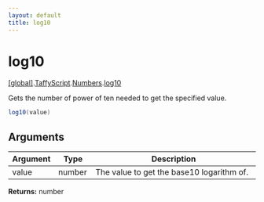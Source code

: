 ```yaml
---
layout: default
title: log10
---
```


# log10

[\[global\]]({{site.baseurl}}/docs/).[TaffyScript]({{site.baseurl}}/docs/TaffyScript/).[Numbers]({{site.baseurl}}/docs/TaffyScript/Numbers/).[log10]({{site.baseurl}}/docs/TaffyScript/Numbers/log10/)

Gets the number of power of ten needed to get the specified value.

```cs
log10(value)
```

## Arguments

<table>
  <col width="15%">
  <col width="15%">
  <thead>
    <tr>
      <th>Argument</th>
      <th>Type</th>
      <th>Description</th>
    </tr>
  </thead>
  <tbody>
    <tr>
      <td>value</td>
      <td>number</td>
      <td>The value to get the base10 logarithm of.</td>
    </tr>
  </tbody>
</table>

**Returns:** number
